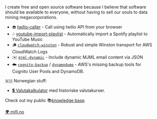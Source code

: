 I create free and open source software because I believe that software should be available to everyone, without having to sell our souls to data mining megacorporations.

- ☎️ [twilio-caller](https://github.com/mifi/twilio-caller) - Call using twilio API from your browser
- 🎶 [youtube-import-playlist](https://github.com/mifi/youtube-import-playlist) - Automatically import a Spotify playlist to YouTube Music
- 🪵 [`cloudwatch-winston`](https://github.com/mifi/cloudwatch-winston) - Robust and simple Winston transport for AWS CloudWatch Logs
- ✉️ [`mjml-dynamic`](https://github.com/mifi/mjml-dynamic) - Include dynamic MJML email content via JSON
- ☁️ [`cognito-backup`](https://github.com/mifi/cognito-backup) / [`dynamodump`](https://github.com/mifi/dynamodump) - AWS's missing backup tools for Cognito User Pools and DynamoDB.

🇳🇴 Norwegian stuff:
- [💲 Valutakalkulator](https://mifi.no/tools/currency-calc/) med historiske valutakurser.

Check out my public 📚[knowledge base](https://mifi.no/docs/).

[🌍 mifi.no](https://mifi.no/)
